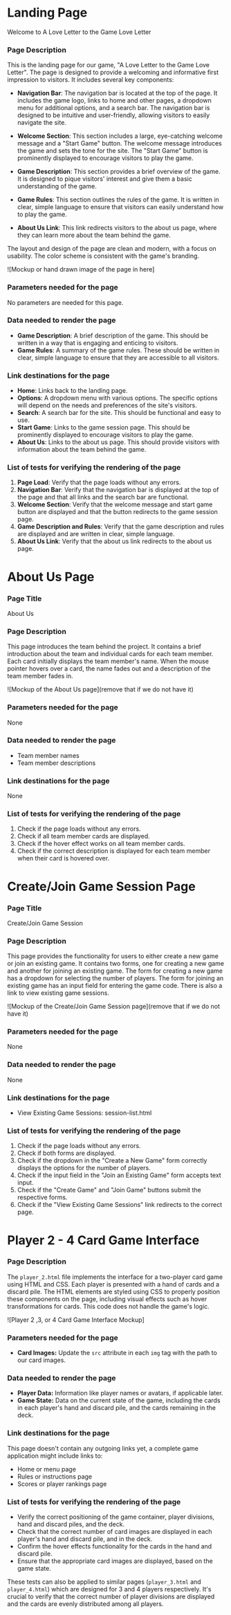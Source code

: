 # Landing Page
Welcome to A Love Letter to the Game Love Letter

### Page Description
This is the landing page for our game, "A Love Letter to the Game Love Letter". The page is designed to provide a welcoming and informative first impression to visitors. It includes several key components:

- **Navigation Bar**: The navigation bar is located at the top of the page. It includes the game logo, links to home and other pages, a dropdown menu for additional options, and a search bar. The navigation bar is designed to be intuitive and user-friendly, allowing visitors to easily navigate the site.

- **Welcome Section**: This section includes a large, eye-catching welcome message and a "Start Game" button. The welcome message introduces the game and sets the tone for the site. The "Start Game" button is prominently displayed to encourage visitors to play the game.

- **Game Description**: This section provides a brief overview of the game. It is designed to pique visitors' interest and give them a basic understanding of the game.

- **Game Rules**: This section outlines the rules of the game. It is written in clear, simple language to ensure that visitors can easily understand how to play the game.

- **About Us Link**: This link redirects visitors to the about us page, where they can learn more about the team behind the game.

The layout and design of the page are clean and modern, with a focus on usability. The color scheme is consistent with the game's branding.

![Mockup or hand drawn image of the page in here]

### Parameters needed for the page
No parameters are needed for this page.

### Data needed to render the page
- **Game Description**: A brief description of the game. This should be written in a way that is engaging and enticing to visitors.
- **Game Rules**: A summary of the game rules. These should be written in clear, simple language to ensure that they are accessible to all visitors.

### Link destinations for the page
- **Home**: Links back to the landing page.
- **Options**: A dropdown menu with various options. The specific options will depend on the needs and preferences of the site's visitors.
- **Search**: A search bar for the site. This should be functional and easy to use.
- **Start Game**: Links to the game session page. This should be prominently displayed to encourage visitors to play the game.
- **About Us**: Links to the about us page. This should provide visitors with information about the team behind the game.

### List of tests for verifying the rendering of the page
1. **Page Load**: Verify that the page loads without any errors.
2. **Navigation Bar**: Verify that the navigation bar is displayed at the top of the page and that all links and the search bar are functional.
3. **Welcome Section**: Verify that the welcome message and start game button are displayed and that the button redirects to the game session page.
4. **Game Description and Rules**: Verify that the game description and rules are displayed and are written in clear, simple language.
5. **About Us Link**: Verify that the about us link redirects to the about us page.


# About Us Page

### Page Title
About Us

### Page Description
This page introduces the team behind the project. It contains a brief introduction about the team and individual cards for each team member. Each card initially displays the team member's name. When the mouse pointer hovers over a card, the name fades out and a description of the team member fades in.

![Mockup of the About Us page](remove that if we do not have it)

### Parameters needed for the page
None

### Data needed to render the page
- Team member names
- Team member descriptions

### Link destinations for the page
None

### List of tests for verifying the rendering of the page
1. Check if the page loads without any errors.
2. Check if all team member cards are displayed.
3. Check if the hover effect works on all team member cards.
4. Check if the correct description is displayed for each team member when their card is hovered over.


# Create/Join Game Session Page

### Page Title
Create/Join Game Session

### Page Description
This page provides the functionality for users to either create a new game or join an existing game. It contains two forms, one for creating a new game and another for joining an existing game. The form for creating a new game has a dropdown for selecting the number of players. The form for joining an existing game has an input field for entering the game code. There is also a link to view existing game sessions.

![Mockup of the Create/Join Game Session page](remove that if we do not have it)

### Parameters needed for the page
None

### Data needed to render the page
None

### Link destinations for the page
- View Existing Game Sessions: session-list.html

### List of tests for verifying the rendering of the page
1. Check if the page loads without any errors.
2. Check if both forms are displayed.
3. Check if the dropdown in the "Create a New Game" form correctly displays the options for the number of players.
4. Check if the input field in the "Join an Existing Game" form accepts text input.
5. Check if the "Create Game" and "Join Game" buttons submit the respective forms.
6. Check if the "View Existing Game Sessions" link redirects to the correct page.



# Player 2 - 4 Card Game Interface

### Page Description

The `player_2.html` file implements the interface for a two-player card game using HTML and CSS. Each player is presented with a hand of cards and a discard pile. The HTML elements are styled using CSS to properly position these components on the page, including visual effects such as hover transformations for cards. This code does not handle the game's logic.

![Player 2 ,3, or 4 Card Game Interface Mockup]

### Parameters needed for the page

- **Card Images:** Update the `src` attribute in each `img` tag with the path to our card images.

### Data needed to render the page

- **Player Data:** Information like player names or avatars, if applicable later.
- **Game State:** Data on the current state of the game, including the cards in each player's hand and discard pile, and the cards remaining in the deck.

### Link destinations for the page

This page doesn't contain any outgoing links yet, a complete game application might include links to:

- Home or menu page
- Rules or instructions page
- Scores or player rankings page

### List of tests for verifying the rendering of the page

- Verify the correct positioning of the game container, player divisions, hand and discard piles, and the deck.
- Check that the correct number of card images are displayed in each player's hand and discard pile, and in the deck.
- Confirm the hover effects functionality for the cards in the hand and discard pile.
- Ensure that the appropriate card images are displayed, based on the game state.

These tests can also be applied to similar pages (`player_3.html` and `player_4.html`) which are designed for 3 and 4 players respectively. It's crucial to verify that the correct number of player divisions are displayed and the cards are evenly distributed among all players.
